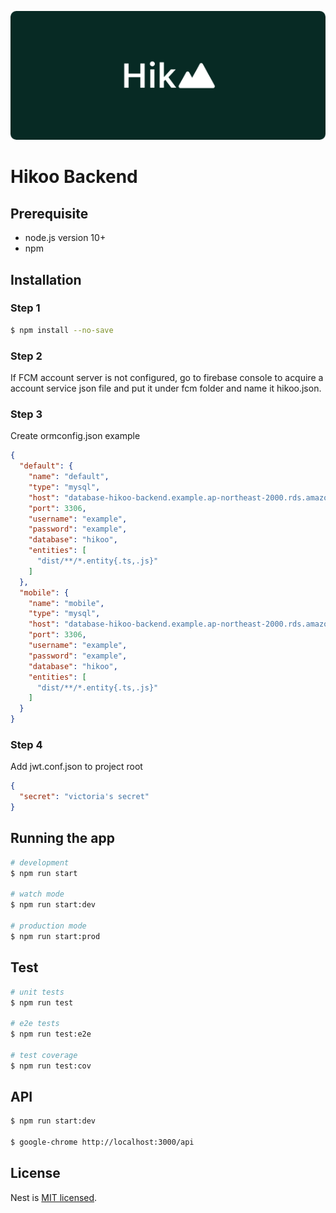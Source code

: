 ![image](doc/source/image/Hikoo_logo.png)

# Hikoo Backend

## Prerequisite
- node.js version 10+
- npm

## Installation

### Step 1
```bash
$ npm install --no-save
```

### Step 2
If FCM account server is not configured, go to firebase console to acquire a account service json file and put it under fcm folder and name it hikoo.json.

### Step 3
Create ormconfig.json
example
```json
{
  "default": {
    "name": "default",
    "type": "mysql",
    "host": "database-hikoo-backend.example.ap-northeast-2000.rds.amazonaws.com",
    "port": 3306,
    "username": "example",
    "password": "example",
    "database": "hikoo",
    "entities": [
      "dist/**/*.entity{.ts,.js}"
    ]
  },
  "mobile": {
    "name": "mobile",
    "type": "mysql",
    "host": "database-hikoo-backend.example.ap-northeast-2000.rds.amazonaws.com",
    "port": 3306,
    "username": "example",
    "password": "example",
    "database": "hikoo",
    "entities": [
      "dist/**/*.entity{.ts,.js}"
    ]
  }
}
```

### Step 4
Add jwt.conf.json to project root
```json
{
  "secret": "victoria's secret"
}
```

## Running the app

```bash
# development
$ npm run start

# watch mode
$ npm run start:dev

# production mode
$ npm run start:prod
```

## Test

```bash
# unit tests
$ npm run test

# e2e tests
$ npm run test:e2e

# test coverage
$ npm run test:cov
```

## API
```bash
$ npm run start:dev

$ google-chrome http://localhost:3000/api
```

## License

  Nest is [MIT licensed](LICENSE).
